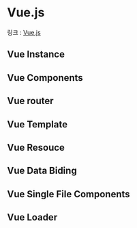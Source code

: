 # Vue.js
링크 : [Vue.js](https://kr.vuejs.org/v2/guide/index.html)

## Vue Instance
## Vue Components
## Vue router
## Vue Template
## Vue Resouce
## Vue Data Biding
## Vue Single File Components
## Vue Loader
